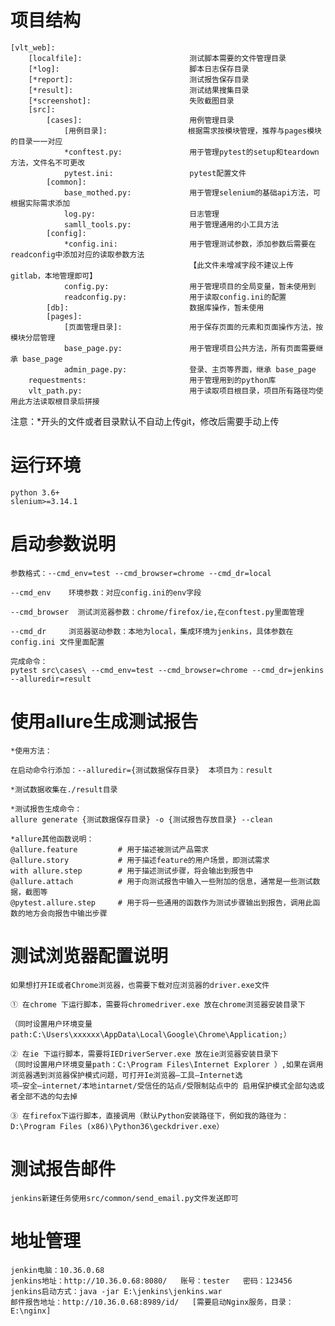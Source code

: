 # 项目结构
 
    [vlt_web]:
        [localfile]:                        测试脚本需要的文件管理目录
        [*log]:                             脚本日志保存目录
        [*report]:                          测试报告保存目录
        [*result]:                          测试结果搜集目录
        [*screenshot]:                      失败截图目录
        [src]:
            [cases]:                        用例管理目录
                [用例目录]:                  根据需求按模块管理，推荐与pages模块的目录一一对应
                *conftest.py:               用于管理pytest的setup和teardown方法，文件名不可更改
                pytest.ini:                 pytest配置文件
            [common]:
                base_mothed.py:             用于管理selenium的基础api方法，可根据实际需求添加
                log.py:                     日志管理
                samll_tools.py:             用于管理通用的小工具方法
            [config]:
                *config.ini:                用于管理测试参数，添加参数后需要在readconfig中添加对应的读取参数方法
                                            【此文件未增减字段不建议上传gitlab，本地管理即可】
                config.py:                  用于管理项目的全局变量，暂未使用到
                readconfig.py:              用于读取config.ini的配置
            [db]:                           数据库操作，暂未使用
            [pages]:
                [页面管理目录]:               用于保存页面的元素和页面操作方法，按模块分层管理
                base_page.py:               用于管理项目公共方法，所有页面需要继承 base_page
                admin_page.py:              登录、主页等界面，继承 base_page
        requestments:                       用于管理用到的python库
        vlt_path.py:                        用于读取项目根目录，项目所有路径均使用此方法读取根目录后拼接 

注意：*开头的文件或者目录默认不自动上传git，修改后需要手动上传

# 运行环境
    python 3.6+
    slenium>=3.14.1

# 启动参数说明
    参数格式：--cmd_env=test --cmd_browser=chrome --cmd_dr=local 
    
    --cmd_env    环境参数：对应config.ini的env字段
    
    --cmd_browser  测试浏览器参数：chrome/firefox/ie,在conftest.py里面管理
                                
    --cmd_dr     浏览器驱动参数：本地为local，集成环境为jenkins，具体参数在config.ini 文件里面配置
    
    完成命令：
    pytest src\cases\ --cmd_env=test --cmd_browser=chrome --cmd_dr=jenkins --alluredir=result

# 使用allure生成测试报告
    *使用方法：

    在启动命令行添加：--alluredir={测试数据保存目录}  本项目为：result

    *测试数据收集在./result目录

    *测试报告生成命令：
    allure generate {测试数据保存目录} -o {测试报告存放目录} --clean

    *allure其他函数说明：
    @allure.feature         # 用于描述被测试产品需求
    @allure.story           # 用于描述feature的用户场景，即测试需求
    with allure.step        # 用于描述测试步骤，将会输出到报告中
    @allure.attach          # 用于向测试报告中输入一些附加的信息，通常是一些测试数据，截图等
    @pytest.allure.step     # 用于将一些通用的函数作为测试步骤输出到报告，调用此函数的地方会向报告中输出步骤


# 测试浏览器配置说明
    如果想打开IE或者Chrome浏览器，也需要下载对应浏览器的driver.exe文件
    
    ① 在chrome 下运行脚本，需要将chromedriver.exe 放在chrome浏览器安装目录下
    
    （同时设置用户环境变量path:C:\Users\xxxxxx\AppData\Local\Google\Chrome\Application;）
    
    ② 在ie 下运行脚本，需要将IEDriverServer.exe 放在ie浏览器安装目录下
    （同时设置用户环境变量path：C:\Program Files\Internet Explorer ）,如果在调用浏览器遇到浏览器保护模式问题，可打开Ie浏览器–工具–Internet选
    项–安全–internet/本地intarnet/受信任的站点/受限制站点中的 启用保护模式全部勾选或者全部不选的勾去掉
    
    ③ 在firefox下运行脚本，直接调用（默认Python安装路径下，例如我的路径为：D:\Program Files (x86)\Python36\geckdriver.exe）

# 测试报告邮件
    jenkins新建任务使用src/common/send_email.py文件发送即可
    
# 地址管理
    jenkin电脑：10.36.0.68
    jenkins地址：http://10.36.0.68:8080/   账号：tester   密码：123456
    jenkins启动方式：java -jar E:\jenkins\jenkins.war
    邮件报告地址：http://10.36.0.68:8989/id/   [需要启动Nginx服务，目录：E:\nginx]
    
    